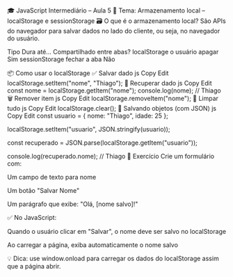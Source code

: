 🎓 JavaScript Intermediário – Aula 5
🔹 Tema: Armazenamento local – localStorage e sessionStorage
🗃️ O que é o armazenamento local?
São APIs do navegador para salvar dados no lado do cliente, ou seja, no navegador do usuário.

Tipo	Dura até...	Compartilhado entre abas?
localStorage	o usuário apagar	Sim
sessionStorage	fechar a aba	Não

📦 Como usar o localStorage
✅ Salvar dado
js
Copy
Edit
localStorage.setItem("nome", "Thiago");
🔄 Recuperar dado
js
Copy
Edit
const nome = localStorage.getItem("nome");
console.log(nome); // Thiago
🗑️ Remover item
js
Copy
Edit
localStorage.removeItem("nome");
🧨 Limpar tudo
js
Copy
Edit
localStorage.clear();
📝 Salvando objetos (com JSON)
js
Copy
Edit
const usuario = { nome: "Thiago", idade: 25 };

localStorage.setItem("usuario", JSON.stringify(usuario));

const recuperado = JSON.parse(localStorage.getItem("usuario"));

console.log(recuperado.nome); // Thiago
🧪 Exercício
Crie um formulário com:

Um campo de texto para nome

Um botão "Salvar Nome"

Um parágrafo que exibe: "Olá, [nome salvo]!"

✅ No JavaScript:

Quando o usuário clicar em "Salvar", o nome deve ser salvo no localStorage

Ao carregar a página, exiba automaticamente o nome salvo

💡 Dica: use window.onload para carregar os dados do localStorage assim que a página abrir.